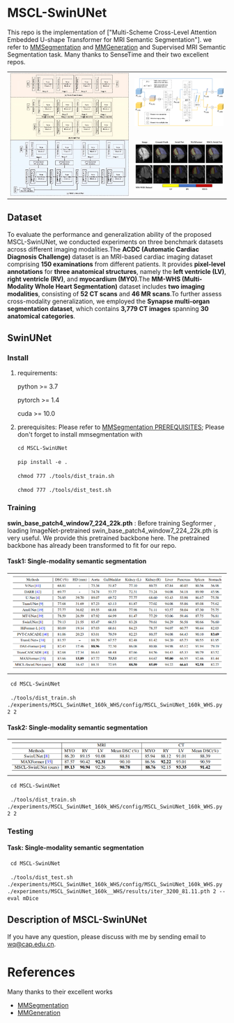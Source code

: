 # MSCL-SwinUNet

This repo is the implementation of ["Multi-Scheme Cross-Level Attention Embedded U-shape Transformer for MRI Semantic Segmentation"]. we refer to  [MMSegmentation](https://github.com/open-mmlab/mmsegmentation) and [MMGeneration](https://github.com/open-mmlab/mmgeneration) and Supervised MRI Semantic Segmentation task. Many thanks to SenseTime and their two excellent repos.


<table>
  <tr>
    <td rowspan="2">
      <img src="PaperFigs/Fig1.png" width="400px" alt="MSCL-SwinUNet"/>
    </td>
    <td>
      <img src="PaperFigs/Fig5.png" width="300px" alt="ACDC Dataset"/>
    </td>
  </tr>
  <tr>
    <td>
      <img src="PaperFigs/Fig6.png" width="300px" alt="MM-WHS Dataset"/>
    </td>
  </tr>
</table>




## Dataset

To evaluate the performance and generalization ability of the proposed MSCL-SwinUNet, we conducted experiments on three benchmark datasets across different imaging modalities.The **ACDC (Automatic Cardiac Diagnosis Challenge)** dataset is an MRI-based cardiac imaging dataset comprising **150 examinations** from different patients. It provides **pixel-level annotations** for **three anatomical structures**, namely the **left ventricle (LV)**, **right ventricle (RV)**, and **myocardium (MYO)**.The **MM-WHS (Multi-Modality Whole Heart Segmentation)** dataset includes **two imaging modalities**, consisting of **52 CT scans** and **46 MR scans**.To further assess cross-modality generalization, we employed the **Synapse multi-organ segmentation dataset**, which contains **3,779 CT images** spanning **30 anatomical categories**.


## SwinUNet

### Install

1. requirements:
    
    python >= 3.7
        
    pytorch >= 1.4
        
    cuda >= 10.0
    
2. prerequisites: Please refer to  [MMSegmentation PREREQUISITES](https://mmsegmentation.readthedocs.io/en/latest/get_started.html); Please don't forget to install mmsegmentation with

     ```
     cd MSCL-SwinUNet
     
     pip install -e .
     
     chmod 777 ./tools/dist_train.sh
     
     chmod 777 ./tools/dist_test.sh
     ```

### Training

**swin_base_patch4_window7_224_22k.pth** : Before training Segformer , loading ImageNet-pretrained swin_base_patch4_window7_224_22k.pth is very useful. We provide this pretrained backbone here. The pretrained backbone has already been transformed to fit for our repo.

#### Task1: Single-modality semantic segmentation

<table>
    <tr>
    <td><img src="PaperFigs\Fig7.png" width = "100%" alt="Single-Modality semantic segmentation"/></td>
    </tr>
</table>
  
     cd MSCL-SwinUNet
     
     ./tools/dist_train.sh ./experiments/MSCL_SwinUNet_160k_WHS/config/MSCL_SwinUNet_160k_WHS.py 2 2

#### Task2: Single-modality semantic segmentation

<table>
    <tr>
    <td><img src="PaperFigs\Fig8.png" width = "100%" alt="Single-Modality semantic segmentation"/></td>
    </tr>
</table>
  
     cd MSCL-SwinUNet
     
     ./tools/dist_train.sh ./experiments/MSCL_SwinUNet_160k_WHS/config/MSCL_SwinUNet_160k_WHS.py 2 2


### Testing

#### Task: Single-modality semantic segmentation
  
     cd MSCL-SwinUNet
     
     ./tools/dist_test.sh ./experiments/MSCL_SwinUNet_160k_WHS/config/MSCL_SwinUNet_160k_WHS.py ./experiments/MSCL_SwinUNet_160k__WHS/results/iter_3200_81.11.pth 2 --eval mDice


## Description of MSCL-SwinUNet

If you have any question, please discuss with me by sending email to wq@cap.edu.cn.


# References
Many thanks to their excellent works
* [MMSegmentation](https://github.com/open-mmlab/mmsegmentation)
* [MMGeneration](https://github.com/open-mmlab/mmgeneration)
